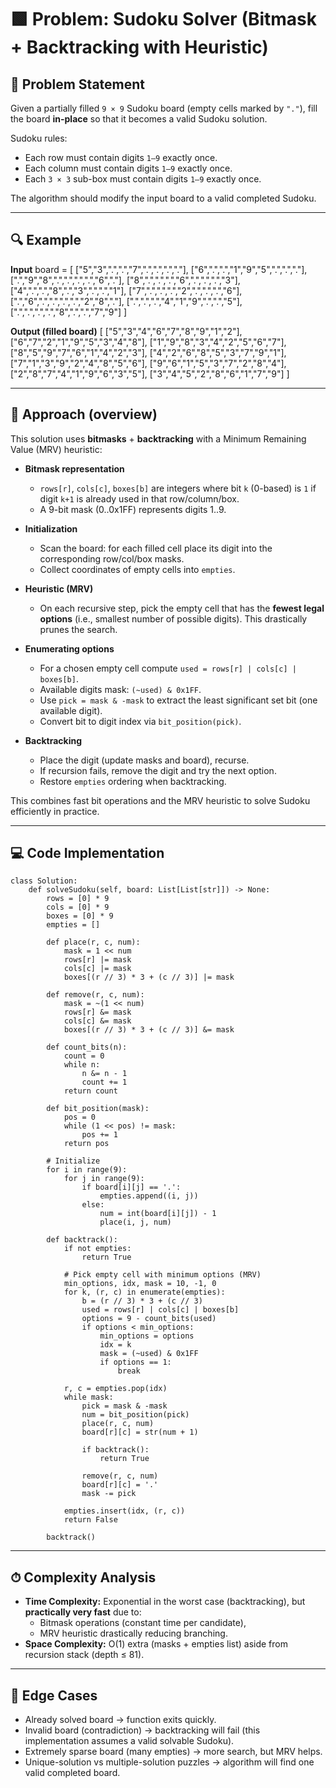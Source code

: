 # 🟩 Problem: Sudoku Solver (Bitmask + Backtracking with Heuristic)

## 📜 Problem Statement
Given a partially filled `9 × 9` Sudoku board (empty cells marked by `"."`), fill the board **in-place** so that it becomes a valid Sudoku solution.

Sudoku rules:
- Each row must contain digits `1–9` exactly once.
- Each column must contain digits `1–9` exactly once.
- Each `3 × 3` sub-box must contain digits `1–9` exactly once.

The algorithm should modify the input board to a valid completed Sudoku.

---

## 🔍 Example

**Input**
    board = [
      ["5","3",".",".","7",".",".",".","."],
      ["6",".",".","1","9","5",".",".","."],
      [".","9","8",".",".",".",".","6","."],
      ["8",".",".",".","6",".",".",".","3"],
      ["4",".",".","8",".","3",".",".","1"],
      ["7",".",".",".","2",".",".",".","6"],
      [".","6",".",".",".",".","2","8","."],
      [".",".",".","4","1","9",".",".","5"],
      [".",".",".",".","8",".",".","7","9"]
    ]

**Output (filled board)**
    [
      ["5","3","4","6","7","8","9","1","2"],
      ["6","7","2","1","9","5","3","4","8"],
      ["1","9","8","3","4","2","5","6","7"],
      ["8","5","9","7","6","1","4","2","3"],
      ["4","2","6","8","5","3","7","9","1"],
      ["7","1","3","9","2","4","8","5","6"],
      ["9","6","1","5","3","7","2","8","4"],
      ["2","8","7","4","1","9","6","3","5"],
      ["3","4","5","2","8","6","1","7","9"]
    ]

---

## 🧠 Approach (overview)
This solution uses **bitmasks** + **backtracking** with a Minimum Remaining Value (MRV) heuristic:

- **Bitmask representation**
  - `rows[r]`, `cols[c]`, `boxes[b]` are integers where bit `k` (0-based) is `1` if digit `k+1` is already used in that row/column/box.
  - A 9-bit mask (0..0x1FF) represents digits 1..9.

- **Initialization**
  - Scan the board: for each filled cell place its digit into the corresponding row/col/box masks.
  - Collect coordinates of empty cells into `empties`.

- **Heuristic (MRV)**
  - On each recursive step, pick the empty cell that has the **fewest legal options** (i.e., smallest number of possible digits). This drastically prunes the search.

- **Enumerating options**
  - For a chosen empty cell compute `used = rows[r] | cols[c] | boxes[b]`.
  - Available digits mask: `(~used) & 0x1FF`.
  - Use `pick = mask & -mask` to extract the least significant set bit (one available digit).
  - Convert bit to digit index via `bit_position(pick)`.

- **Backtracking**
  - Place the digit (update masks and board), recurse.
  - If recursion fails, remove the digit and try the next option.
  - Restore `empties` ordering when backtracking.

This combines fast bit operations and the MRV heuristic to solve Sudoku efficiently in practice.

---

## 💻 Code Implementation
    class Solution:
        def solveSudoku(self, board: List[List[str]]) -> None:
            rows = [0] * 9
            cols = [0] * 9
            boxes = [0] * 9
            empties = []

            def place(r, c, num):
                mask = 1 << num
                rows[r] |= mask
                cols[c] |= mask
                boxes[(r // 3) * 3 + (c // 3)] |= mask

            def remove(r, c, num):
                mask = ~(1 << num)
                rows[r] &= mask
                cols[c] &= mask
                boxes[(r // 3) * 3 + (c // 3)] &= mask

            def count_bits(n):
                count = 0
                while n:
                    n &= n - 1
                    count += 1
                return count

            def bit_position(mask):
                pos = 0
                while (1 << pos) != mask:
                    pos += 1
                return pos

            # Initialize
            for i in range(9):
                for j in range(9):
                    if board[i][j] == '.':
                        empties.append((i, j))
                    else:
                        num = int(board[i][j]) - 1
                        place(i, j, num)

            def backtrack():
                if not empties:
                    return True

                # Pick empty cell with minimum options (MRV)
                min_options, idx, mask = 10, -1, 0
                for k, (r, c) in enumerate(empties):
                    b = (r // 3) * 3 + (c // 3)
                    used = rows[r] | cols[c] | boxes[b]
                    options = 9 - count_bits(used)
                    if options < min_options:
                        min_options = options
                        idx = k
                        mask = (~used) & 0x1FF
                        if options == 1:
                            break

                r, c = empties.pop(idx)
                while mask:
                    pick = mask & -mask
                    num = bit_position(pick)
                    place(r, c, num)
                    board[r][c] = str(num + 1)

                    if backtrack():
                        return True

                    remove(r, c, num)
                    board[r][c] = '.'
                    mask -= pick

                empties.insert(idx, (r, c))
                return False

            backtrack()

---

## ⏱ Complexity Analysis
- **Time Complexity:** Exponential in the worst case (backtracking), but **practically very fast** due to:
  - Bitmask operations (constant time per candidate),
  - MRV heuristic drastically reducing branching.
- **Space Complexity:** O(1) extra (masks + empties list) aside from recursion stack (depth ≤ 81).

---

## 🧪 Edge Cases
- Already solved board → function exits quickly.
- Invalid board (contradiction) → backtracking will fail (this implementation assumes a valid solvable Sudoku).
- Extremely sparse board (many empties) → more search, but MRV helps.
- Unique-solution vs multiple-solution puzzles → algorithm will find one valid completed board.

